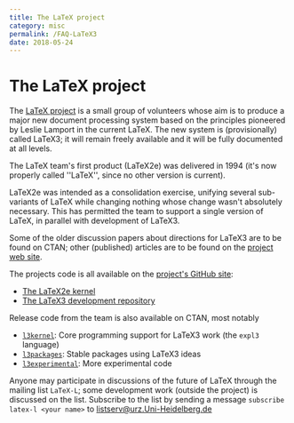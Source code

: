 ```yaml
---
title: The LaTeX project
category: misc
permalink: /FAQ-LaTeX3
date: 2018-05-24
---
```


# The LaTeX project

The [LaTeX project](https://www.latex-project.org/latex3/)
is a small group of volunteers whose aim is
to produce a major new document processing system based on the
principles pioneered by Leslie Lamport in the current LaTeX.  The
new system is (provisionally) called LaTeX3; it
will remain freely available and it will be fully documented at
all levels.

The LaTeX team's first product (LaTeX2e) was delivered in 1994
(it's now properly called ''LaTeX'', since no other version is current).

LaTeX2e was intended as a consolidation exercise, unifying several
sub-variants of LaTeX while changing nothing whose change wasn't
absolutely necessary.  This has permitted the team to support a single
version of LaTeX, in parallel with development of LaTeX3.

Some of the older discussion papers about directions for LaTeX3 are
to be found on CTAN; other (published) articles are to be found
on the [project web site](https://www.latex-project.org/publications/).

The projects code is all available on the [project's GitHub
site](https://github.com/latex3/):

- [The LaTeX2e kernel](https://github.com/latex3/latex2e)
- [The LaTeX3 development repository](https://github.com/latex3/latex3)

Release code from the team is also available on CTAN, most notably

- [`l3kernel`](https://ctan.org/pkg/l3kernel): Core programming support for
  LaTeX3 work (the `expl3` language)
- [`l3packages`](https://ctan.org/pkg/l3packages): Stable packages using
  LaTeX3 ideas
- [`l3experimental`](https://ctan.org/pkg/l3experimental): More experimental
  code

Anyone may participate in discussions of the future of LaTeX through the
mailing list `LaTeX-L`; some development work (outside the project) is
discussed on the list. Subscribe to the list by sending a message `subscribe
latex-l <your name>` to <listserv@urz.Uni-Heidelberg.de>

